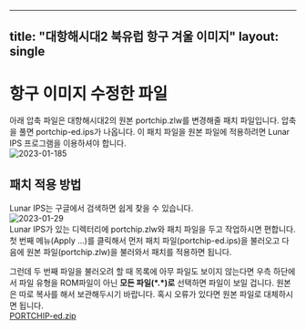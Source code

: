 <!-- Google tag (gtag.js) -->
<script async src="https://www.googletagmanager.com/gtag/js?id=G-Q2NMCC2WD9"></script>
<script>
  window.dataLayer = window.dataLayer || [];
  function gtag(){dataLayer.push(arguments);}
  gtag('js', new Date());

  gtag('config', 'G-Q2NMCC2WD9');
</script>
---
title: "대항해시대2 북유럽 항구 겨울 이미지"
layout: single
---
# 항구 이미지 수정한 파일
아래 압축 파일은 대항해시대2의 원본 portchip.zlw를 변경해줄 패치 파일입니다. 압축을 풀면 portchip-ed.ips가 나옵니다. 이 패치 파일을 원본 파일에 적용하려면 Lunar IPS 프로그램을 이용하셔야 합니다.  
![2023-01-185](https://user-images.githubusercontent.com/25383039/215308840-ce68eeec-86c5-41d9-a2aa-d526b05dc6b5.png)  
## 패치 적용 방법
Lunar IPS는 구글에서 검색하면 쉽게 찾을 수 있습니다.  
![2023-01-29](https://user-images.githubusercontent.com/25383039/215308110-60239a61-5772-4888-9045-507ecd9e5ab0.png)  
Lunar IPS가 있는 디렉터리에 portchip.zlw와 패치 파일을 두고 작업하시면 편합니다.  
첫 번째 메뉴(Apply ...)를 클릭해서 먼저 패치 파일(portchip-ed.ips)을 불러오고 다음에 원본 파일(portchip.zlw)을 불러와서 패치를 적용하면 됩니다.  
  
그런데 두 번째 파일을 불러오려 할 때 목록에 아무 파일도 보이지 않는다면 우측 하단에서 파일 유형을 ROM파일이 아닌 __모든 파일(\*.\*)로__ 선택하면 파일이 보일 겁니다. 원본은 따로 복사를 해서 보관해두시기 바랍니다. 혹시 오류가 있다면 원본 파일로 대체하시면 됩니다.  
[PORTCHIP-ed.zip](https://github.com/trafoyrots/trafoyrots.github.io/files/10529124/PORTCHIP-ed.zip)  

